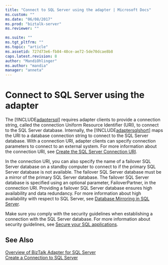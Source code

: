 ```yaml
---
title: "Connect to SQL Server using the adapter | Microsoft Docs"
ms.custom: ""
ms.date: "06/08/2017"
ms.prod: "biztalk-server"
ms.reviewer: ""

ms.suite: ""
ms.tgt_pltfrm: ""
ms.topic: "article"
ms.assetid: 727d73e6-fb84-48ce-ae72-5de70dcae8b8
caps.latest.revision: 8
author: "MandiOhlinger"
ms.author: "mandia"
manager: "anneta"
---
```

# Connect to SQL Server using the adapter
The [!INCLUDE[adaptersql](../../includes/adaptersql-md.md)] requires adapter clients to provide a connection string, called the connection Uniform Resource Identifier (URI), to connect to the SQL Server database. Internally, the [!INCLUDE[adaptersqlshort](../../includes/adaptersqlshort-md.md)] maps the URI to a database connection string to connect to the SQL Server database. With a connection URI, adapter clients can specify connection parameters to connect to an external system. For more information about the connection URI, see [Create the SQL Server Connection URI](../../adapters-and-accelerators/adapter-sql/create-the-sql-server-connection-uri.md).  
  
 In the connection URI, you can also specify the name of a failover SQL Server database on a standby computer to connect to if the primary SQL Server database is not available. The failover SQL Server database must be a mirror of the primary SQL Server database. The failover SQL Server database is specified using an optional parameter, FailoverPartner, in the connection URI. Providing a failover SQL Server database ensures high availability and data redundancy. For more information about high availability with respect to SQL Server, see [Database Mirroring in SQL Server](https://msdn.microsoft.com/library/5h52hef8.aspx).
  
 Make sure you comply with the security guidelines when establishing a connection with the SQL Server database. For more information about security guidelines, see [Secure your SQL applications](../../adapters-and-accelerators/adapter-sql/secure-your-sql-applications.md).  
  
## See Also  
 [Overview of BizTalk Adapter for SQL Server](../../adapters-and-accelerators/adapter-sql/overview-of-biztalk-adapter-for-sql-server.md)   
 [Create a Connection to SQL Server](../../adapters-and-accelerators/adapter-sql/create-a-connection-to-sql-server.md)